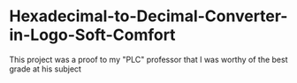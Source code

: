 # Hexadecimal-to-Decimal-Converter-in-Logo-Soft-Comfort
This project was a proof to my "PLC" professor that I was worthy of the best grade at his subject
